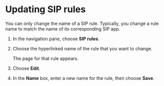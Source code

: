 # Updating SIP rules<a name="update-sip-rule"></a>

You can only change the name of a SIP rule\. Typically, you change a rule name to match the name of its corresponding SIP app\.

1. In the navigation pane, choose **SIP rules**\.

1. Choose the hyperlinked name of the rule that you want to change\.

   The page for that rule appears\.

1. Choose **Edit**\.

1. In the **Name** box, enter a new name for the rule, then choose **Save**\.